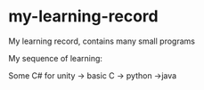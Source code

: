 # my-learning-record
My learning record, contains many small programs

My sequence of learning: <br/>

Some C# for unity -> basic C -> python ->java
